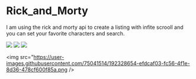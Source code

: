 # Rick_and_Morty

I am using the rick and morty api to create a listing with infite scrooll and you can set your favorite characters and search.

<img src="https://user-images.githubusercontent.com/75041514/192328400-1d3c46fc-02c1-4a7b-bc6c-5f120b11d0a1.png" />

<img src="https://user-images.githubusercontent.com/75041514/192328612-80f95dc6-073b-4a7f-87cb-124a3e588cdc.png" />

<img src="https://user-images.githubusercontent.com/75041514/192328636-cb5fbb65-42f5-461b-aa7e-2142198fd818.png" />

<img src="https://user-images.githubusercontent.com/75041514/192328654-efdcaf03-fc56-4f1e-8d36-478cf600f85a.png />
